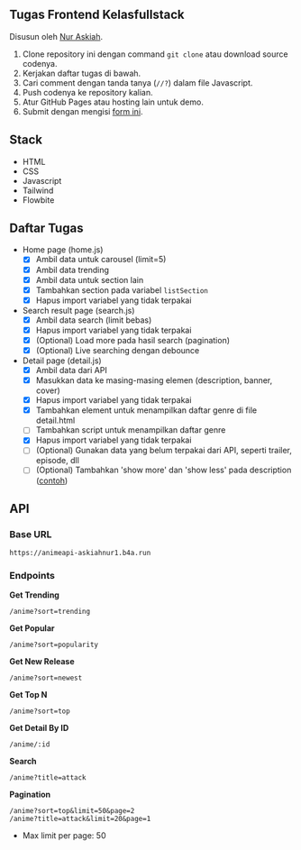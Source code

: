 ## Tugas Frontend Kelasfullstack
Disusun oleh [Nur Askiah](https://github.com/nuraskiah/).

1. Clone repository ini dengan command `git clone` atau download source codenya.
2. Kerjakan daftar tugas di bawah.
3. Cari comment dengan tanda tanya (`//?`) dalam file Javascript.
4. Push codenya ke repository kalian.
5. Atur GitHub Pages atau hosting lain untuk demo.
6. Submit dengan mengisi [form ini](https://airtable.com/shrRgvyiYdb76BAMt).

## Stack
- HTML
- CSS
- Javascript
- Tailwind
- Flowbite

## Daftar Tugas
- Home page (home.js)
  - [x] Ambil data untuk carousel (limit=5)
  - [x] Ambil data trending
  - [x] Ambil data untuk section lain
  - [x] Tambahkan section pada variabel `listSection`
  - [x] Hapus import variabel yang tidak terpakai
  
- Search result page (search.js)
  - [x] Ambil data search (limit bebas)
  - [x] Hapus import variabel yang tidak terpakai
  - [x] (Optional) Load more pada hasil search (pagination)
  - [x] (Optional) Live searching dengan debounce

- Detail page (detail.js)
  - [x] Ambil data dari API
  - [x] Masukkan data ke masing-masing elemen (description, banner, cover)
  - [x] Hapus import variabel yang tidak terpakai
  - [x] Tambahkan element untuk menampilkan daftar genre di file detail.html
  - [ ] Tambahkan script untuk menampilkan daftar genre
  - [x] Hapus import variabel yang tidak terpakai
  - [ ] (Optional) Gunakan data yang belum terpakai dari API, seperti trailer, episode, dll
  - [ ] (Optional) Tambahkan 'show more' dan 'show less' pada description ([contoh](https://www.geeksforgeeks.org/how-to-create-show-more-and-show-less-functionality-for-hiding-text-using-javascript/))

## API

### Base URL
```
https://animeapi-askiahnur1.b4a.run
```

### Endpoints
**Get Trending**
```
/anime?sort=trending
```
**Get Popular**
```
/anime?sort=popularity
```
**Get New Release**
```
/anime?sort=newest
```
**Get Top N**
```
/anime?sort=top
```
**Get Detail By ID**
```
/anime/:id
```
**Search**
```
/anime?title=attack
```
**Pagination**
```
/anime?sort=top&limit=50&page=2
/anime?title=attack&limit=20&page=1
```
- Max limit per page: 50
